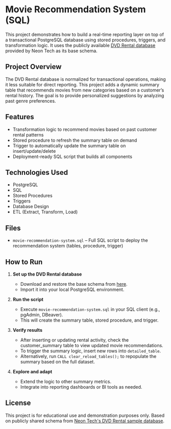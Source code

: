 # Movie Recommendation System (SQL)

This project demonstrates how to build a real-time reporting layer on top of a transactional PostgreSQL database using stored procedures, triggers, and transformation logic. It uses the publicly available [DVD Rental database](https://neon.com/postgresql/postgresql-getting-started/postgresql-sample-database) provided by Neon Tech as its base schema.

## Project Overview

The DVD Rental database is normalized for transactional operations, making it less suitable for direct reporting. This project adds a dynamic summary table that recommends movies from new categories based on a customer’s rental history. The goal is to provide personalized suggestions by analyzing past genre preferences.

## Features

- Transformation logic to recommend movies based on past customer rental patterns
- Stored procedure to refresh the summary table on demand
- Trigger to automatically update the summary table on insert/update/delete
- Deployment-ready SQL script that builds all components

## Technologies Used

- PostgreSQL
- SQL
- Stored Procedures
- Triggers
- Database Design
- ETL (Extract, Transform, Load)

## Files

- `movie-recommendation-system.sql` – Full SQL script to deploy the recommendation system (tables, procedure, trigger)

## How to Run

1. **Set up the DVD Rental database**
   - Download and restore the base schema from [here](https://neon.com/postgresql/postgresql-getting-started/postgresql-sample-database).
   - Import it into your local PostgreSQL environment.

2. **Run the script**
   - Execute `movie-recommendation-system.sql` in your SQL client (e.g., pgAdmin, DBeaver).
   - This will create the summary table, stored procedure, and trigger.

3. **Verify results**
   - After inserting or updating rental activity, check the customer_summary table to view updated movie recommendations.
   - To trigger the summary logic, insert new rows into `detailed_table`.
   - Alternatively, run `CALL clear_reload_tables();` to repopulate the summary based on the full dataset.

4. **Explore and adapt**
   - Extend the logic to other summary metrics.
   - Integrate into reporting dashboards or BI tools as needed.

## License

This project is for educational use and demonstration purposes only. Based on publicly shared schema from [Neon Tech's DVD Rental sample database](https://neon.com/postgresql/postgresql-getting-started/postgresql-sample-database).
